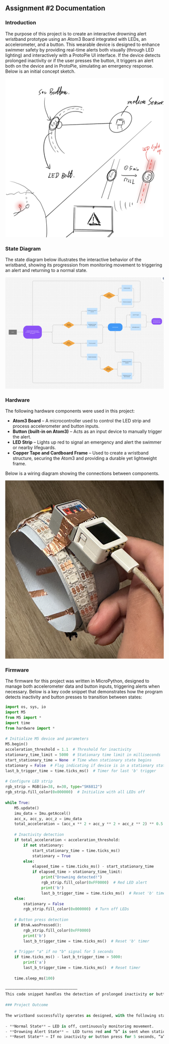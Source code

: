 ## Assignment #2 Documentation  
  

### Introduction

The purpose of this project is to create an interactive drowning alert wristband prototype using an Atom3 Board integrated with LEDs, an accelerometer, and a button. This wearable device is designed to enhance swimmer safety by providing real-time alerts both visually (through LED lighting) and interactively with a ProtoPie UI interface. If the device detects prolonged inactivity or if the user presses the button, it triggers an alert both on the device and in ProtoPie, simulating an emergency response. Below is an initial concept sketch.

![Hand_Sketch_Concept Idea](Concept_Sketch.png)  



### State Diagram

The state diagram below illustrates the interactive behavior of the wristband, showing its progression from monitoring movement to triggering an alert and returning to a normal state.

![State Diagram](Flow_Chart_Drowning_Alert.png)  

### Hardware

The following hardware components were used in this project:

- **Atom3 Board** – A microcontroller used to control the LED strip and process accelerometer and button inputs.
- **Button (built-in on Atom3)** – Acts as an input device to manually trigger the alert.
- **LED Strip** – Lights up red to signal an emergency and alert the swimmer or nearby lifeguards.
- **Copper Tape and Cardboard Frame** – Used to create a wristband structure, securing the Atom3 and providing a durable yet lightweight frame.

Below is a wiring diagram showing the connections between components.

![Connection Photo](Wristband_Connection.png)  

### Firmware   

The firmware for this project was written in MicroPython, designed to manage both accelerometer data and button inputs, triggering alerts when necessary. Below is a key code snippet that demonstrates how the program detects inactivity and button presses to transition between states:

```Python
import os, sys, io
import M5
from M5 import *
import time
from hardware import *

# Initialize M5 device and parameters
M5.begin()
acceleration_threshold = 1.1  # Threshold for inactivity
stationary_time_limit = 5000  # Stationary time limit in milliseconds
start_stationary_time = None  # Time when stationary state begins
stationary = False  # Flag indicating if device is in a stationary state
last_b_trigger_time = time.ticks_ms()  # Timer for last 'b' trigger

# Configure LED strip
rgb_strip = RGB(io=38, n=30, type="SK6812")
rgb_strip.fill_color(0x000000)  # Initialize with all LEDs off

while True:
    M5.update()
    imu_data = Imu.getAccel()
    acc_x, acc_y, acc_z = imu_data
    total_acceleration = (acc_x ** 2 + acc_y ** 2 + acc_z ** 2) ** 0.5

    # Inactivity detection
    if total_acceleration < acceleration_threshold:
        if not stationary:
            start_stationary_time = time.ticks_ms()
            stationary = True
        else:
            elapsed_time = time.ticks_ms() - start_stationary_time
            if elapsed_time > stationary_time_limit:
                print("Drowning detected!")
                rgb_strip.fill_color(0xFF0000)  # Red LED alert
                print('b')
                last_b_trigger_time = time.ticks_ms()  # Reset 'b' timer
    else:
        stationary = False
        rgb_strip.fill_color(0x000000)  # Turn off LEDs

    # Button press detection
    if BtnA.wasPressed():
        rgb_strip.fill_color(0xFF0000)
        print('b')
        last_b_trigger_time = time.ticks_ms()  # Reset 'b' timer

    # Trigger "a" if no "b" signal for 5 seconds
    if time.ticks_ms() - last_b_trigger_time > 5000:
        print('a')
        last_b_trigger_time = time.ticks_ms()  # Reset timer

    time.sleep_ms(100)

————————————————————————————————
This code snippet handles the detection of prolonged inactivity or button presses, changing LED states and sending signals (“b” for alerts, “a” to reset) to ProtoPie to manage the UI response.

### Project Outcome

The wristband successfully operates as designed, with the following states:

- **Normal State** – LED is off, continuously monitoring movement.
- **Drowning Alert State** –  LED turns red and “b” is sent when stationary for 5 seconds or when the button is pressed, prompting ProtoPie to display the alert UI.
- **Reset State** – If no inactivity or button press for 5 seconds, “a” is sent to reset ProtoPie’s UI to the normal state.
